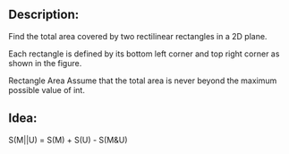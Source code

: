 ## Description:
Find the total area covered by two rectilinear rectangles in a 2D plane.

Each rectangle is defined by its bottom left corner and top right corner as shown in the figure.

Rectangle Area
Assume that the total area is never beyond the maximum possible value of int.

## Idea:
S(M||U) = S(M) + S(U) - S(M&U)